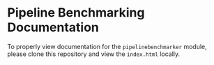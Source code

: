 # Pipeline Benchmarking Documentation

To properly view documentation for the `pipelinebenchmarker` module, please clone this repository and view the `index.html` locally.

